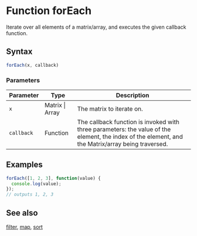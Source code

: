 <!-- Note: This file is automatically generated from source code comments. Changes made in this file will be overridden. -->

# Function forEach

Iterate over all elements of a matrix/array, and executes the given callback function.


## Syntax

```js
forEach(x, callback)
```

### Parameters

Parameter | Type | Description
--------- | ---- | -----------
`x` | Matrix &#124; Array | The matrix to iterate on.
`callback` | Function | The callback function is invoked with three parameters: the value of the element, the index of the element, and the Matrix/array being traversed.

## Examples

```js
forEach([1, 2, 3], function(value) {
  console.log(value);
});
// outputs 1, 2, 3
```


## See also

[filter](filter.md),
[map](map.md),
[sort](sort.md)
